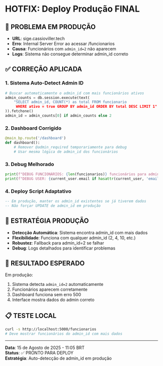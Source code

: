 # HOTFIX: Deploy Produção FINAL

## 🚨 PROBLEMA EM PRODUÇÃO
- **URL**: sige.cassioviller.tech
- **Erro**: Internal Server Error ao acessar /funcionarios
- **Causa**: Funcionários com `admin_id=2` não aparecem
- **Logs**: Sistema não consegue determinar admin_id correto

## ✅ CORREÇÃO APLICADA

### 1. Sistema Auto-Detect Admin ID
```python
# Buscar automaticamente o admin_id com mais funcionários ativos
admin_counts = db.session.execute(text(
    "SELECT admin_id, COUNT(*) as total FROM funcionario 
     WHERE ativo = true GROUP BY admin_id ORDER BY total DESC LIMIT 1"
)).fetchone()
admin_id = admin_counts[0] if admin_counts else 2
```

### 2. Dashboard Corrigido
```python
@main_bp.route('/dashboard')
def dashboard():
    # Remover @admin_required temporariamente para debug
    # Usar mesma lógica de admin_id dos funcionários
```

### 3. Debug Melhorado
```python
print(f"DEBUG FUNCIONÁRIOS: {len(funcionarios)} funcionários para admin_id={admin_id}")
print(f"DEBUG USER: {current_user.email if hasattr(current_user, 'email') else 'No user'}")
```

### 4. Deploy Script Adaptativo
```sql
-- Em produção, manter os admin_id existentes se já tiverem dados
-- Não forçar UPDATE de admin_id em produção
```

## 🎯 ESTRATÉGIA PRODUÇÃO
- **Detecção Automática**: Sistema encontra admin_id com mais dados
- **Flexibilidade**: Funciona com qualquer admin_id (2, 4, 10, etc.)
- **Robustez**: Fallback para admin_id=2 se falhar
- **Debug**: Logs detalhados para identificar problemas

## 🚀 RESULTADO ESPERADO
Em produção:
1. Sistema detecta `admin_id=2` automaticamente
2. Funcionários aparecem corretamente
3. Dashboard funciona sem erro 500
4. Interface mostra dados do admin correto

## 📋 TESTE LOCAL
```bash
curl -s http://localhost:5000/funcionarios
# Deve mostrar funcionários do admin_id com mais dados
```

---
**Data**: 15 de Agosto de 2025 - 11:05 BRT  
**Status**: ✅ PRONTO PARA DEPLOY  
**Estratégia**: Auto-detecção de admin_id em produção